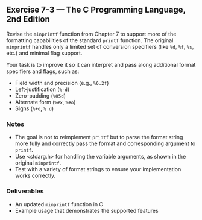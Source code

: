 
## Exercise 7-3 — The C Programming Language, 2nd Edition

Revise the `minprintf` function from Chapter 7 to support more of the formatting capabilities of the standard `printf` function. The original `minprintf` handles only a limited set of conversion specifiers (like `%d`, `%f`, `%s`, etc.) and minimal flag support.

Your task is to improve it so it can interpret and pass along additional format specifiers and flags, such as:

- Field width and precision (e.g., `%6.2f`)
- Left-justification (`%-d`)
- Zero-padding (`%05d`)
- Alternate form (`%#x`, `%#o`)
- Signs (`%+d`, `% d`)

### Notes

- The goal is not to reimplement `printf` but to parse the format string more fully and correctly pass the format and corresponding argument to `printf`.
- Use <stdarg.h> for handling the variable arguments, as shown in the original `minprintf`.
- Test with a variety of format strings to ensure your implementation works correctly.

### Deliverables

- An updated `minprintf` function in C
- Example usage that demonstrates the supported features
